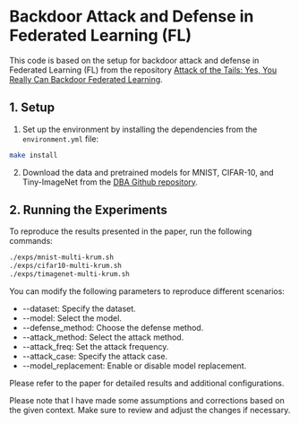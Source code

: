 # Backdoor Attack and Defense in Federated Learning (FL)
This code is based on the setup for backdoor attack and defense in Federated Learning (FL) from the repository [Attack of the Tails: Yes, You Really Can Backdoor Federated Learning](https://github.com/ksreenivasan/OOD_Federated_Learning).

## 1. Setup

1. Set up the environment by installing the dependencies from the `environment.yml` file:

```bash
make install
```
2. Download the data and pretrained models for MNIST, CIFAR-10, and Tiny-ImageNet from the [DBA Github repository](https://github.com/AI-secure/DBA).



## 2. Running the Experiments
To reproduce the results presented in the paper, run the following commands:
```bash
./exps/mnist-multi-krum.sh
./exps/cifar10-multi-krum.sh 
./exps/timagenet-multi-krum.sh 
```

You can modify the following parameters to reproduce different scenarios:

- --dataset: Specify the dataset.
- --model: Select the model.
- --defense_method: Choose the defense method.
- --attack_method: Select the attack method.
- --attack_freq: Set the attack frequency.
- --attack_case: Specify the attack case.
- --model_replacement: Enable or disable model replacement.

Please refer to the paper for detailed results and additional configurations.

Please note that I have made some assumptions and corrections based on the given context. Make sure to review and adjust the changes if necessary.